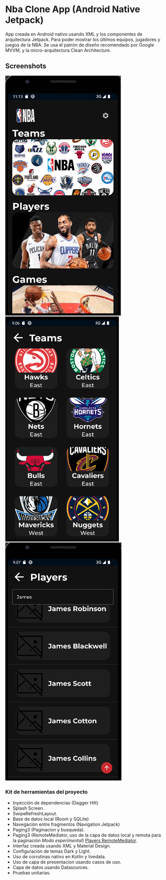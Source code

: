 # Nba Clone App (Android Native Jetpack)

App creada en Android nativo usando XML y los componentes de arquitectura Jetpack. Para poder mostrar los últimos equipos, jugadores y juegos de la NBA.
Se usa el patrón de diseño recomendado por Google MVVM, y la micro-arquitectura Clean Architecture.

## Screenshots
![Home Nba App](assets/app_nba.png)
![Teams Nba](assets/teams.png)
![Players Nba](assets/players.png)

### Kit de herramientas del proyecto

- Inyección de dependencias (Dagger Hilt)
- Splash Screen.
- SwipeRefreshLayout.
- Base de datos local (Room y SQLite)
- Navegación entre fragmentos (Navigation Jetpack)
- Paging3 (Paginacion y busqueda).
- Paging3 (RemoteMediator, uso de la capa de datos local y remota para la paginación *Modo experimental*) [Players RemoteMediator](https://github.com/bcanonse/nba-app/tree/players-remotemediator).
- Interfaz creada usando XML y Material Design.
- Configuración de temas Dark y Light.
- Uso de corrutinas nativo en Kotlin y livedata.
- Uso de capa de presentacion usando casos de uso.
- Capa de datos usando Datasources.
- Pruebas unitarias.